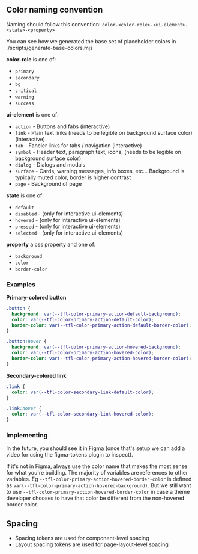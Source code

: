 ## Color naming convention
Naming should follow this convention:
`color-<color-role>-<ui-element>-<state>-<property>`

You can see how we generated the base set of placeholder colors in ./scripts/generate-base-colors.mjs

**color-role** is one of:  
- `primary`
- `secondary`
- `bg`
- `critical`
- `warning`
- `success`

**ui-element** is one of:  
- `action` - Buttons and fabs (interactive)
- `link` - Plain text links (needs to be legible on background surface color) (interactive)
- `tab` - Fancier links for tabs / navigation (interactive)
- `symbol` - Header text, paragraph text, icons, (needs to be legible on background surface color)
- `dialog` - Dialogs and modals
- `surface` - Cards, warning messages, info boxes, etc... Background is typically muted color, border is higher contrast
- `page` - Background of page

**state** is one of:  
- `default`
- `disabled` - (only for interactive ui-elements)
- `hovered` - (only for interactive ui-elements)
- `pressed` - (only for interactive ui-elements)
- `selected` - (only for interactive ui-elements)

**property** a css property and one of:
- `background`
- `color`
- `border-color`

### Examples
**Primary-colored button**
```css
.button {
  background: var(--tfl-color-primary-action-default-background);
  color: var(--tfl-color-primary-action-default-color);
  border-color: var(--tfl-color-primary-action-default-border-color);
}

.button:hover {
  background: var(--tfl-color-primary-action-hovered-background);
  color: var(--tfl-color-primary-action-hovered-color);
  border-color: var(--tfl-color-primary-action-hovered-border-color);
}
```

**Secondary-colored link**
```css
.link {
  color: var(--tfl-color-secondary-link-default-color);
}

.link:hover {
  color: var(--tfl-color-secondary-link-hovered-color);
}
```

### Implementing
In the future, you should see it in Figma (once that's setup we can add a video for using the figma-tokens plugin to inspect).

If it's not in Figma, always use the color name that makes the most sense for what you're building. The majority of variables are references to other variables. Eg `--tfl-color-primary-action-hovered-border-color` is defined as `var(--tfl-color-primary-action-hovered-background)`. But we still want to use `--tfl-color-primary-action-hovered-border-color` in case a theme developer chooses to have that color be different from the non-hovered border color.

## Spacing
- Spacing tokens are used for component-level spacing
- Layout spacing tokens are used for page-layout-level spacing